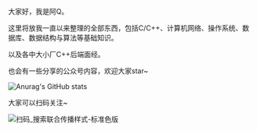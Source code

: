 大家好，我是阿Q。  

这里将放我一直以来整理的全部东西，包括C/C++、计算机网络、操作系统、数据库、数据结构与算法等基础知识。

以及各中大小厂C++后端面经。  

也会有一些分享的公众号内容，欢迎大家star~

![Anurag's GitHub stats](https://github-readme-stats.vercel.app/api?username=aqjsp&show_icons=true&theme=radical)

大家可以扫码关注~

![扫码_搜索联合传播样式-标准色版](https://github.com/aqjsp/Interface/assets/156802292/d3bcd336-b676-4fe5-94ba-7aabdc78ed6d)
